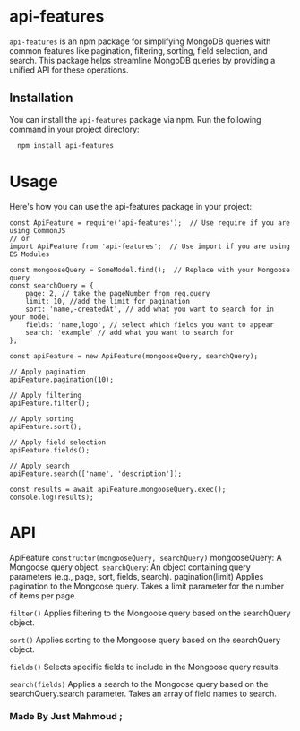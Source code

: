 
# api-features

`api-features` is an npm package for simplifying MongoDB queries with common features like pagination, filtering, sorting, field selection, and search. This package helps streamline MongoDB queries by providing a unified API for these operations.

## Installation

You can install the `api-features` package via npm. Run the following command in your project directory:

 ```bash
   npm install api-features
 ```
# Usage
Here's how you can use the api-features package in your project:
```
const ApiFeature = require('api-features');  // Use require if you are using CommonJS
// or
import ApiFeature from 'api-features';  // Use import if you are using ES Modules

const mongooseQuery = SomeModel.find();  // Replace with your Mongoose query
const searchQuery = {
    page: 2, // take the pageNumber from req.query 
    limit: 10, //add the limit for pagination
    sort: 'name,-createdAt', // add what you want to search for in your model
    fields: 'name,logo', // select which fields you want to appear 
    search: 'example' // add what you want to search for 
};

const apiFeature = new ApiFeature(mongooseQuery, searchQuery);

// Apply pagination
apiFeature.pagination(10);

// Apply filtering
apiFeature.filter();

// Apply sorting
apiFeature.sort();

// Apply field selection
apiFeature.fields();

// Apply search
apiFeature.search(['name', 'description']); 

const results = await apiFeature.mongooseQuery.exec();
console.log(results);
```
# API
ApiFeature
`constructor(mongooseQuery, searchQuery)`
mongooseQuery: A Mongoose query object.
`searchQuery`: An object containing query parameters (e.g., page, sort, fields, search).
pagination(limit)
Applies pagination to the Mongoose query. Takes a limit parameter for the number of items per page.

`filter()`
Applies filtering to the Mongoose query based on the searchQuery object.

`sort()`
Applies sorting to the Mongoose query based on the searchQuery object.

`fields()`
Selects specific fields to include in the Mongoose query results.

`search(fields)`
Applies a search to the Mongoose query based on the searchQuery.search parameter. Takes an array of field names to search.


### Made By Just Mahmoud ;
